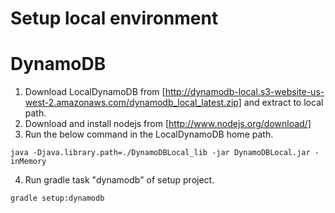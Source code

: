 Setup local environment
========

# DynamoDB
1. Download LocalDynamoDB from [http://dynamodb-local.s3-website-us-west-2.amazonaws.com/dynamodb_local_latest.zip]
   and extract to local path.
2. Download and install nodejs from [http://www.nodejs.org/download/]
3. Run the below command in the LocalDynamoDB home path.
```
java -Djava.library.path=./DynamoDBLocal_lib -jar DynamoDBLocal.jar -inMemory
```
4. Run gradle task "dynamodb" of setup project.
```
gradle setup:dynamodb
```

